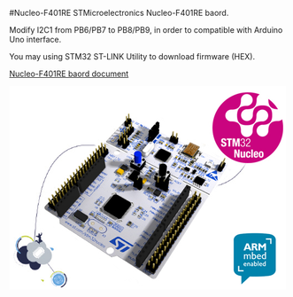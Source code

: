 #Nucleo-F401RE
STMicroelectronics Nucleo-F401RE baord.

Modify I2C1 from PB6/PB7 to PB8/PB9, in order to compatible with Arduino Uno interface.

You may using STM32 ST-LINK Utility to download firmware (HEX).

[Nucleo-F401RE baord document](http://www.st.com/content/st_com/en/products/evaluation-tools/product-evaluation-tools/mcu-eval-tools/stm32-mcu-eval-tools/stm32-mcu-nucleo/nucleo-f401re.html)

![Nucleo-F401RE](en.nucleo-F4.jpg)

